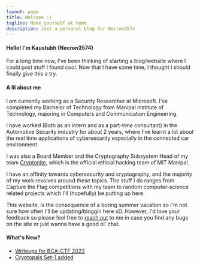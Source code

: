 ```yaml
---
layout: page
title: Welcome :)
tagline: Make yourself at home
description: Just a personal blog for Necron3574
---
```


#### Hello! I'm Kaustubh (Necron3574)

For a long time now, I've been thinking of starting a blog/website where I could post stuff I found cool. Now that I have some time, I thought I should finally give this a try.

#### A lil about me  

I am currently working as a Security Researcher at Microsoft. I’ve completed my Bachelor of Technology from Manipal Institute of Technology, majoring in Computers and Communication Engineering.  

I have worked (Both as an intern and as a part-time consultant) in the Automotive Security industry for about 2 years, where I’ve learnt a lot about the real time applications of cybersecurity especially in the connected car environment.

I was also a Board Member and the Cryptography Subsystem Head of my team [Cryptonite](https://www.cryptonitemit.com), which is the official ethical hacking team of MIT Manipal.  

I have an affinity towards cybersecurity and cryptography, and the majority of my work revolves around these topics.
The stuff I do ranges from Capture the Flag competitions with my team to random computer-science related projects which I'll (hopefully) be putting up here.

This website, is the consequence of a boring summer vacation so I'm not sure how often I'll be updating/bloggin here xD. However, I'd love your feedback so please feel free to [reach out](pages/contact_me) to me in case you find any bugs on the site or just wanna have a good ol' chat.

#### What's New?


- [Writeups for BCA-CTF 2022](pages/bcactf_2022.md)
- [Cryptopals Set-1 added](pages/Cryptopals/Set_1/Set_1.md)
